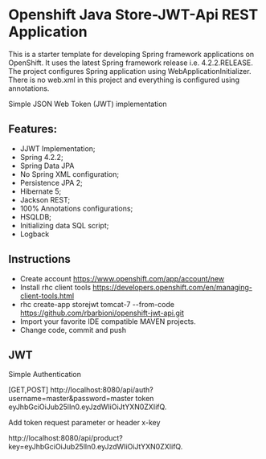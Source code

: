 Openshift Java Store-JWT-Api REST Application
=============

This is a starter template for developing Spring framework applications on OpenShift. It uses the latest Spring framework release i.e. 4.2.2.RELEASE.
The project configures Spring application using WebApplicationInitializer. There is no web.xml in this project and everything is configured using annotations.

Simple JSON Web Token (JWT) implementation

Features:
-------

* JJWT Implementation;
* Spring 4.2.2;
* Spring Data JPA
* No Spring XML configuration;
* Persistence JPA 2;
* Hibernate 5;
* Jackson REST;
* 100% Annotations configurations;
* HSQLDB;
* Initializing data SQL script;
* Logback

Instructions
-------

* Create account https://www.openshift.com/app/account/new
* Install rhc client tools https://developers.openshift.com/en/managing-client-tools.html
* rhc create-app storejwt tomcat-7 --from-code https://github.com/rbarbioni/openshift-jwt-api.git
* Import your favorite IDE compatible MAVEN projects.
* Change code, commit and push

JWT
-------

Simple Authentication

[GET,POST]
http://localhost:8080/api/auth?username=master&password=master
token eyJhbGciOiJub25lIn0.eyJzdWIiOiJtYXN0ZXIifQ.

Add token request parameter or header x-key

http://localhost:8080/api/product?key=eyJhbGciOiJub25lIn0.eyJzdWIiOiJtYXN0ZXIifQ.


